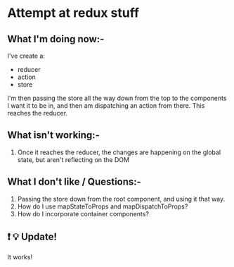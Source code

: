 # Attempt at redux stuff

## What I'm doing now:-
I've create a:
+ reducer
+ action
+ store

I'm then passing the store all the way down from the top to the components I want it to be in, and then am dispatching an action from there.
This reaches the reducer.

## What isn't working:-
1. Once it reaches the reducer, the changes are happening on the global state, but aren't reflecting on the DOM

## What I don't like / Questions:-
1. Passing the store down from the root component, and using it that way. 
2. How do I use mapStateToProps and mapDispatchToProps?
3. How do I incorporate container components?

## ❗️ 💡 Update! 

It works!